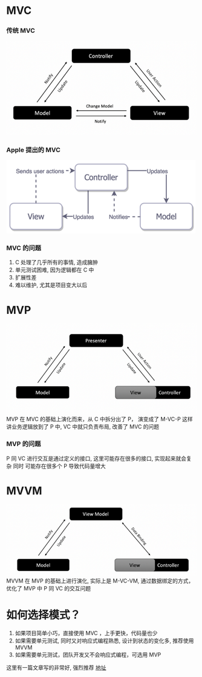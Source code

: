 # MVC 
### 传统 MVC
![传统mvc示意图](./MVX/MVC/Traditional_MVC.png)

### Apple 提出的 MVC
![传统mvc示意图](./MVX/MVC/Apple_MVC.png)

### MVC 的问题
1.  C 处理了几乎所有的事情, 造成臃肿
2.  单元测试困难, 因为逻辑都在 C 中
3.  扩展性差
4.  难以维护, 尤其是项目变大以后

# MVP
![mvp示意图](./MVX/MVP/mvp.png)
MVP 在 MVC 的基础上演化而来，从 C 中拆分出了 P， 演变成了 M-VC-P
这样讲业务逻辑放到了 P 中, VC 中就只负责布局, 改善了 MVC 的问题

### MVP 的问题
P 同 VC 进行交互是通过定义的接口, 这里可能存在很多的接口, 实现起来就会复杂
同时 可能存在很多个 P 导致代码量增大



# MVVM
![mvvm示意图](./MVX/MVVM/MVVM.png)
MVVM 在 MVP 的基础上进行演化, 实际上是 M-VC-VM, 通过数据绑定的方式，优化了 MVP 中
P 同 VC 的交互问题


# 如何选择模式？

1. 如果项目简单小巧，直接使用 MVC ，上手更快，代码量也少
2. 如果需要单元测试, 同时又对响应式编程熟悉, 设计到状态的变化多, 推荐使用 MVVM
3. 如果需要单元测试，团队开发又不会响应式编程，可选用 MVP

这里有一篇文章写的非常好, 强烈推荐 [地址](https://medium.com/@dev.omartarek/mvp-vs-mvvm-in-ios-using-swift-337884d4fc6f)
